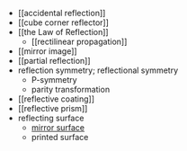 - [[accidental reflection]]
- [[cube corner reflector]]
- [[the Law of Reflection]]
    - [[rectilinear propagation]]
- [[mirror image]]
- [[partial reflection]]
- reflection symmetry; reflectional symmetry
    - P-symmetry
    - parity transformation
- [[reflective coating]]
- [[reflective prism]]
- reflecting surface
    - [mirror surface](https://workflowy.com/#/e0ae07aa53f0)
    - printed surface
